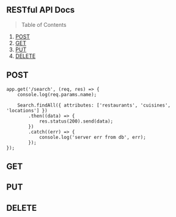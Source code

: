 ## RESTful API Docs
> Table of Contents

1. [POST](#POST)
1. [GET](#GET)
1. [PUT](#PUT)
1. [DELETE](#DELETE)


## POST

```
app.get('/search', (req, res) => {
	console.log(req.params.name);

	Search.findAll({ attributes: ['restaurants', 'cuisines', 'locations'] })
		.then((data) => {
			res.status(200).send(data);
		})
		.catch((err) => {
			console.log('server err from db', err);
		});
});
```

## GET

## PUT

## DELETE